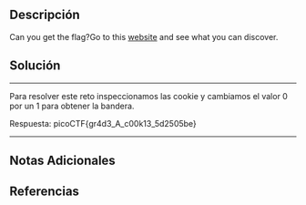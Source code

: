 ## Descripción

Can you get the flag?Go to this [website](http://saturn.picoctf.net:50083/) and see what you can discover.
## Solución

***
Para resolver este reto inspeccionamos las cookie y cambiamos el valor 0 por un 1 para obtener la bandera.

Respuesta: picoCTF{gr4d3_A_c00k13_5d2505be}
***
## Notas Adicionales

## Referencias